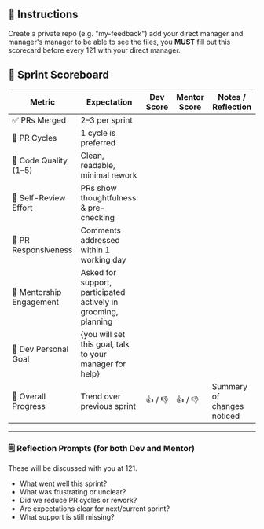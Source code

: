 ## 🧭 Instructions
Create a private repo (e.g. "my-feedback") add your direct manager and manager's manager to be able to see the files, you **MUST** fill out this scorecard before every 121 with your direct manager.

## 🧾 Sprint Scoreboard

| Metric                     | Expectation                                 | Dev Score | Mentor Score  | Notes / Reflection            |
|----------------------------|---------------------------------------------|-----------|---------------|-------------------------------|
| ✅ PRs Merged              | 2–3 per sprint                              |           |               |                               |
| 🔁 PR Cycles               | 1 cycle is preferred                        |           |               |                               |
| 🧼 Code Quality (1–5)      | Clean, readable, minimal rework             |           |               |                               |
| 🧠 Self-Review Effort      | PRs show thoughtfulness & pre-checking      |           |               |                               |
| 💬 PR Responsiveness       | Comments addressed within 1 working day     |           |               |                               |
| 🤝 Mentorship Engagement   | Asked for support, participated actively in grooming, planning  |           |               |                               |
| 🎯 Dev Personal Goal       | {you will set this goal, talk to your manager for help}                    |           |               |                               |
| 🧭 Overall Progress        | Trend over previous sprint                  | 👍 / 👎     | 👍 / 👎    | Summary of changes noticed    |

---

### 🗒️ Reflection Prompts (for both Dev and Mentor)

These will be discussed with you at 121.

- What went well this sprint?
- What was frustrating or unclear?
- Did we reduce PR cycles or rework?
- Are expectations clear for next/current sprint?
- What support is still missing?

